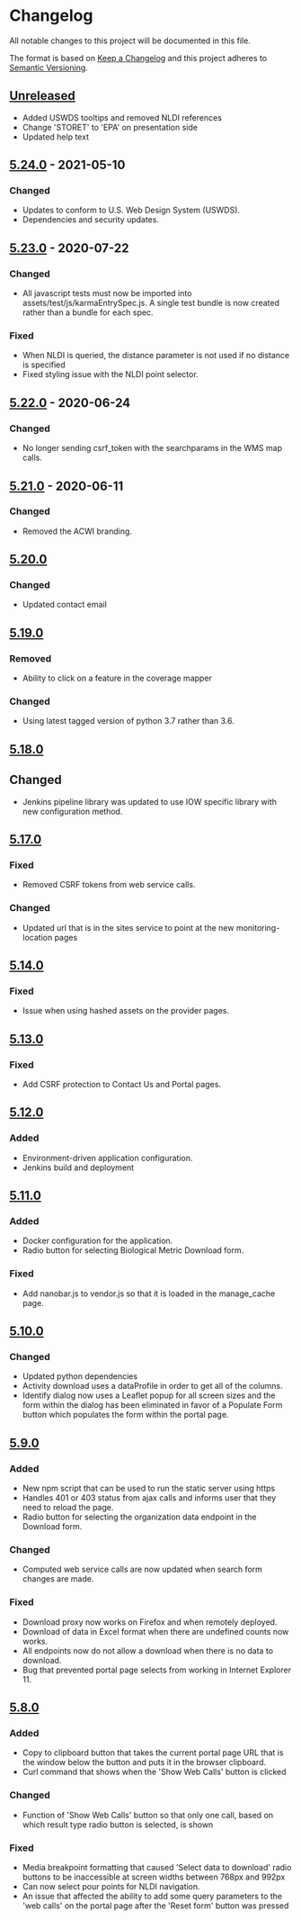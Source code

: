 # Changelog
All notable changes to this project will be documented in this file.

The format is based on [Keep a Changelog](http://keepachangelog.com/en/1.0.0/)
and this project adheres to [Semantic Versioning](http://semver.org/spec/v2.0.0.html).
## [Unreleased](https://github.com/NWQMC/WQP_UI/compare/WQP_UI-5.24.0...master)
- Added USWDS tooltips and removed NLDI references
- Change 'STORET' to 'EPA' on presentation side
- Updated help text

## [5.24.0](https://github.com/NWQMC/WQP_UI/compare/WQP_UI-5.23.0...WQP_UI-5.24.0) - 2021-05-10
### Changed
-  Updates to conform to U.S. Web Design System (USWDS).
-  Dependencies and security updates.

## [5.23.0](https://github.com/NWQMC/WQP_UI/compare/WQP_UI-5.22.0...WQP_UI-5.23.0) - 2020-07-22
### Changed
-   All javascript tests must now be imported into assets/test/js/karmaEntrySpec.js. A single test bundle is now created rather than a bundle for each spec.
### Fixed
-   When NLDI is queried, the distance parameter is not used if no distance is specified
-   Fixed styling issue with the NLDI point selector.

## [5.22.0](https://github.com/NWQMC/WQP_UI/compare/WQP_UI-5.21.0...WQP_UI-5.22.0) - 2020-06-24
### Changed
-   No longer sending csrf_token with the searchparams in the WMS map calls.

## [5.21.0](https://github.com/NWQMC/WQP_UI/compare/WQP_UI-5.20.0...WQP_UI-5.21.0) - 2020-06-11
### Changed
-   Removed the ACWI branding.

## [5.20.0](https://github.com/NWQMC/WQP_UI/compare/WQP_UI-5.19.0...WQP_UI-5.20.0)
### Changed
-  Updated contact email

## [5.19.0](https://github.com/NWQMC/WQP_UI/compare/WQP_UI-5.18.0...WQP_UI-5.19.0)
### Removed
- Ability to click on a feature in the coverage mapper

### Changed
-   Using latest tagged version of python 3.7 rather than 3.6.

## [5.18.0](https://github.com/NWQMC/WQP_UI/compare/WQP_UI-5.17.0...WQP_UI-5.18.0)
## Changed
- Jenkins pipeline library was updated to use IOW specific library with new 
configuration method.

## [5.17.0](https://github.com/NWQMC/WQP_UI/compare/WQP_UI-5.14.0...WQP_UI-5.17.0)
### Fixed
- Removed CSRF tokens from web service calls.

### Changed
- Updated url that is in the sites service to point at the new monitoring-location pages

## [5.14.0](https://github.com/NWQMC/WQP_UI/compare/WQP_UI-5.13.0...WQP_UI-5.14.0)
### Fixed
- Issue when using hashed assets on the provider pages.

## [5.13.0](https://github.com/NWQMC/WQP_UI/compare/WQP_UI-5.12.0...WQP_UI-5.13.0)
### Fixed
- Add CSRF protection to Contact Us and Portal pages.

## [5.12.0](https://github.com/NWQMC/WQP_UI/compare/WQP_UI-5.11.0...WQP_UI-5.12.0)
### Added
- Environment-driven application configuration.
- Jenkins build and deployment

## [5.11.0](https://github.com/NWQMC/WQP_UI/compare/WQP_UI-5.10.0...WQP_UI-5.11.0)
### Added
- Docker configuration for the application.
- Radio button for selecting Biological Metric Download form.

### Fixed
- Add nanobar.js to vendor.js so that it is loaded in the manage_cache page.

## [5.10.0](https://github.com/NWQMC/WQP_UI/compare/WQP_UI-5.9.0...WQP_UI-5.10.0)
### Changed
- Updated python dependencies
- Activity download uses a dataProfile in order to get all of the columns.
- Identify dialog now uses a Leaflet popup for all screen sizes and the form within the dialog has
been eliminated in favor of a Populate Form button which populates the form within the portal page.

## [5.9.0](https://github.com/NWQMC/WQP_UI/compare/WQP_UI-5.8.0...WQP_UI-5.9.0)
### Added
- New npm script that can be used to run the static server using https
- Handles 401 or 403 status from ajax calls and informs user that they need to reload the page.
- Radio button for selecting the organization data endpoint in the Download form.

### Changed
- Computed web service calls are now updated when search form changes are made.

### Fixed
- Download proxy now works on Firefox and when remotely deployed.
- Download of data in Excel format when there are undefined counts now works.
- All endpoints now do not allow a download when there is no data to download.
- Bug that prevented portal page selects from working in Internet Explorer 11.

## [5.8.0](https://github.com/NWQMC/WQP_UI/compare/WQP_UI-5.7.0...WQP_UI-5.8.0)
### Added
- Copy to clipboard button that takes the current portal page URL that is the window below the button and puts it in
the browser clipboard.
- Curl command that shows when the 'Show Web Calls' button is clicked

### Changed
- Function of 'Show Web Calls' button so that only one call, based on which result type radio button is selected, is shown

### Fixed
- Media breakpoint formatting that caused 'Select data to download' radio buttons to be inaccessible at screen widths
between 768px and 992px
- Can now select pour points for NLDI navigation.
- An issue that affected the ability to add some query parameters to the 'web calls' on the portal page after the 'Reset
form' button was pressed

